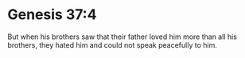 # Genesis 37:4

But when his brothers saw that their father loved him more than all his brothers, they hated him and could not speak peacefully to him.
